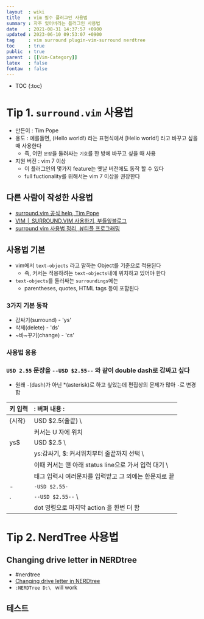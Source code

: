 ```yaml
---
layout  : wiki
title   : vim 필수 플러그인 사용법 
summary : 자주 잊어버리는 플러그인 사용법 
date    : 2021-08-31 14:37:57 +0900
updated : 2023-06-10 09:53:07 +0900
tag     : vim surround plugin-vim-surround nerdtree
toc     : true
public  : true
parent  : [[Vim-Category]] 
latex   : false
fontaw  : false
---
```

* TOC
{:toc}

# Tip 1. `surround.vim` 사용법
- 만든이 : Tim Pope
- 용도 : 예를들면, (Hello world!) 라는 표현식에서 [Hello world!] 라고 바꾸고 싶을때 사용한다
    - 즉, 어떤 `문장`을 둘러싸는 `기호`를 한 방에 바꾸고 싶을 때 사용 
- 지원 버전 : vim 7 이상
    - 이 플러그인의 몇가지 feature는 옛날 버전에도 동작 할 수 있다
    - full fuctionality를 위해서는 vim 7 이상을 권장한다  

## 다른 사람이 작성한 사용법
- [surround.vim 공식 help, Tim Pope](https://github.com/tpope/vim-surround/blob/master/doc/surround.txt)
- [VIM │ SURROUND.VIM 사용하기, 부들잎블로그](https://forteleaf.tistory.com/entry/VIM-Surroundvim-사용하기)
- [surround vim 사용법 정리, 뷰티플 프로그래밍](https://krksap.tistory.com/1775)

## 사용법 기본
- vim에서 `text-objects` 라고 말하는 Object를 기준으로 적용된다
    - 즉, 커서는 적용하려는 `text-objects`내에 위치하고 있어야 한다
- `text-objects`를 둘러싸는 `surroundings`에는
    - parentheses, quotes, HTML tags 등이 포함된다
  
### 3가지 기본 동작
- 감싸기(surround) - 'ys'
- 삭제(delete) - 'ds'
- ~바~꾸기(change) - 'cs'

### 사용법 응용

### `USD 2.55` 문장을 `--USD $2.55--` 와 같이 double dash로 감싸고 싶다
- 원래 `-`(dash)가 아닌 *(asterisk)로 하고 싶었는데 편집상의 문제가 많아 `-`로 변경함 

| 키 입력 | : 버퍼 내용 : |
| :--     | :--           |
| {시작}  | USD $2.5{줄끝}  \
|   | 커서는 U 자에 위치 |
| ys$     | USD $2.5      \
|   | ys:감싸기, $: 커서위치부터 줄끝까지 선택 \
|   | 이때 커서는 맨 아래 status line으로 가서 입력 대기 \
|   | 태그 입력시 여러문자를 입력받고 그 외에는 한문자로 끝 |
| - | `-USD $2.55-`                                         |
| . | `--USD $2.55--`                           \
|   | dot 명령으로 마지막 action 을 한번 더 함 |

# Tip 2. NerdTree 사용법

## Changing drive letter in NERDtree
- #nerdtree
- [Changing drive letter in NERDtree](https://stackoverflow.com/q/1467447/9457247)
- `:NERDTree D:\ ` will work

## 테스트
